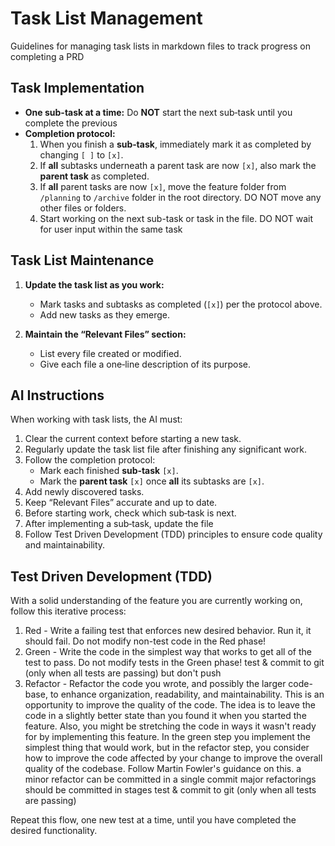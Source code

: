 # Task List Management

Guidelines for managing task lists in markdown files to track progress on completing a PRD

## Task Implementation

- **One sub-task at a time:** Do **NOT** start the next sub‑task until you complete the previous
- **Completion protocol:**  
  1. When you finish a **sub‑task**, immediately mark it as completed by changing `[ ]` to `[x]`.  
  2. If **all** subtasks underneath a parent task are now `[x]`, also mark the **parent task** as completed.  
  3. If **all** parent tasks are now `[x]`, move the feature folder from `/planning` to `/archive` folder in the root directory. DO NOT move any other files or folders.
  4. Start working on the next sub-task or task in the file. DO NOT wait for user input within the same task

## Task List Maintenance

1. **Update the task list as you work:**
   - Mark tasks and subtasks as completed (`[x]`) per the protocol above.
   - Add new tasks as they emerge.

2. **Maintain the “Relevant Files” section:**
   - List every file created or modified.
   - Give each file a one‑line description of its purpose.

## AI Instructions

When working with task lists, the AI must:

1. Clear the current context before starting a new task.
2. Regularly update the task list file after finishing any significant work.
3. Follow the completion protocol:
   - Mark each finished **sub‑task** `[x]`.
   - Mark the **parent task** `[x]` once **all** its subtasks are `[x]`.
4. Add newly discovered tasks.
5. Keep “Relevant Files” accurate and up to date.
6. Before starting work, check which sub‑task is next.
7. After implementing a sub‑task, update the file
8. Follow Test Driven Development (TDD) principles to ensure code quality and maintainability.

## Test Driven Development (TDD)

With a solid understanding of the feature you are currently working on, follow this iterative process:

1. Red - Write a failing test that enforces new desired behavior. Run it, it should fail. Do not modify non-test code in the Red phase!
2. Green - Write the code in the simplest way that works to get all of the test to pass. Do not modify tests in the Green phase!
test & commit to git (only when all tests are passing) but don't push
3. Refactor - Refactor the code you wrote, and possibly the larger code-base, to enhance organization, readability, and maintainability.
This is an opportunity to improve the quality of the code. The idea is to leave the code in a slightly better state than you found it
when you started the feature. Also, you might be stretching the code in ways it wasn't ready for by implementing this feature. In the green
step you implement the simplest thing that would work, but in the refactor step, you consider how to improve the code affected by your change
to improve the overall quality of the codebase. Follow Martin Fowler's guidance on this.
a minor refactor can be committed in a single commit
major refactorings should be committed in stages
test & commit to git (only when all tests are passing)

Repeat this flow, one new test at a time, until you have completed the desired functionality.
